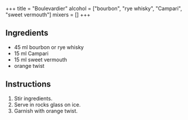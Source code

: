 +++
title = "Boulevardier"
alcohol = ["bourbon", "rye whisky", "Campari", "sweet vermouth"]
mixers = []
+++

## Ingredients

- 45 ml bourbon or rye whisky
- 15 ml Campari
- 15 ml sweet vermouth
- orange twist

## Instructions

1. Stir ingredients.
2. Serve in rocks glass on ice.
3. Garnish with orange twist.
